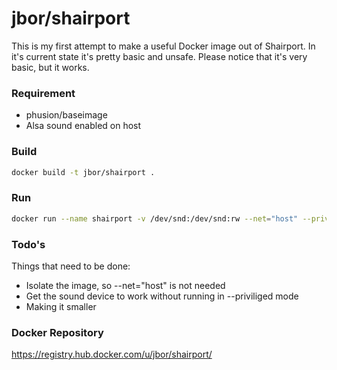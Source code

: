 # jbor/shairport

This is my first attempt to make a useful Docker image out of Shairport. 
In it's current state it's pretty basic and unsafe.
Please notice that it's very basic, but it works.

### Requirement
* phusion/baseimage
* Alsa sound enabled on host

### Build
```sh
docker build -t jbor/shairport .
```

### Run
```sh
docker run --name shairport -v /dev/snd:/dev/snd:rw --net="host" --privileged -d jbor/shairport
```

### Todo's
Things that need to be done:
* Isolate the image, so --net="host" is not needed
* Get the sound device to work without running in --priviliged mode
* Making it smaller

### Docker Repository
https://registry.hub.docker.com/u/jbor/shairport/
